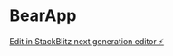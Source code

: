 # BearApp

[Edit in StackBlitz next generation editor ⚡️](https://stackblitz.com/~/github.com/harrysonm/BearApp)